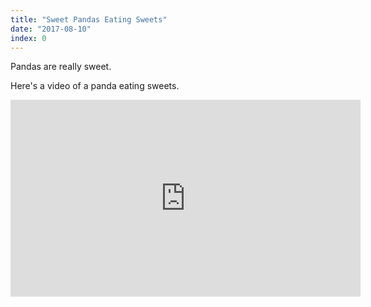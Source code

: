 ```yaml
---
title: "Sweet Pandas Eating Sweets"
date: "2017-08-10"
index: 0
---
```


Pandas are really sweet.

Here's a video of a panda eating sweets.

<iframe width="560" height="315" src="https://www.youtube.com/embed/4n0xNbfJLR8" frameborder="0" allowfullscreen></iframe>